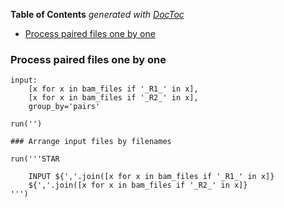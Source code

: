 <!-- START doctoc generated TOC please keep comment here to allow auto update -->
<!-- DON'T EDIT THIS SECTION, INSTEAD RE-RUN doctoc TO UPDATE -->
**Table of Contents**  *generated with [DocToc](https://github.com/thlorenz/doctoc)*

- [Process paired files one by one](#process-paired-files-one-by-one)

<!-- END doctoc generated TOC please keep comment here to allow auto update -->


### Process paired files one by one

```
input:
    [x for x in bam_files if '_R1_' in x],
    [x for x in bam_files if '_R2_' in x],
    group_by='pairs'

run('')

### Arrange input files by filenames

run('''STAR

    INPUT ${','.join([x for x in bam_files if '_R1_' in x]}
    ${','.join([x for x in bam_files if '_R2_' in x]}
''')